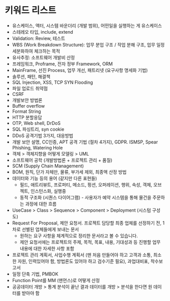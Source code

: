 # 키워드 리스트

- 유스케이스, 액터, 시스템 바운더리 (개발 범위), 어떤일을 실행하는 게 유스케이스
- 스테레오 타입, include, extend
- Validation: Review, 테스트
- WBS (Work Breakdown Structure): 업무 분업 구조 / 작업 분해 구조, 업무 일정 세분화하여 체크하는 목적
- 유사추정: 소프트웨어 개발비 산정
- 프레임워크, Proframe, 전자 정부 Framework, ORM
- MainFrame, 선진 Process, 업무 개선, 패트리넷 (요구사항 명세화 기법)
- 솔루션, 패턴, 해결책
- SQL Injection, XSS, TCP SYN Flooding
- 파일 업로드 취약점
- CSRF
- 개발보안 방법론
- Buffer overflow
- Format String
- HTTP 분할응답
- OTP, Web shell, DrDoS
- SQL 파싱트리, syn cookie
- DDoS 공격기법 3가지, 대응방법
- 개발 보안 설명, CC인증, APT 공격 기법 (절차 4가지), GDPR. ISMSP, Spear Phishing, Watering Hole
- 객체 > 객체지향을 어떻게 모델링 > UML
- 소프트웨어 공학 (개발방법론 + 프로젝트 관리 + 품질)
- SCM (Supply Chain Management)
- BOM, 원칙, 단가 자체만, 물류, 부가세 제외, 최종액 산정 방법
- 데이터와 기능 등의 용어 (같지만 다른 표현들)
  - 필드, 애트리뷰트, 프로퍼티, 메소드, 펑션, 오퍼레이션, 행위, 속성, 객체, 오브젝트, 인스턴스화, 실행중
  - 동적 구조화 (시퀀스 다이어그램) - 사용자가 예약 시스템을 통해 물건을 주문하는 과정에 대한 흐름
- UseCase > Class > Sequence > Component > Deployment (시스텀 구성도)
- Request For Proposal, 제안 요청서. 프로젝트 담당할 최종 업체를 선정하기 전, 1차로 선별된 업체들에게 보내는 문서
  - 원하는 요구 사항을 체계적으로 정리한 문서라고 볼 수 있습니다. 
  - 제안 요청서에는 프로젝트의 주제, 목적, 목표, 내용, 기대성과 등 진행할 업무 내용에 대한 자세한 사항 포함
- 프로젝트 관리 계획서, 사업수행 계획서 (맨 처음 만들어야 하고 고객과 소통, 최소한 자원, 인력있어야 함, 방법론도 있어야 하고 검수기준 필요), 과업대비표, 착수보고서
- 일정 단축 기법, PMBOK
- Function Point를 MM (맨먼스)로 어떻게 산정
- 공공데이터 개방 > 통계 분석이 끝난 결과 데이터를 개방 > 분석을 한다면 원 데이터를 받아야 함